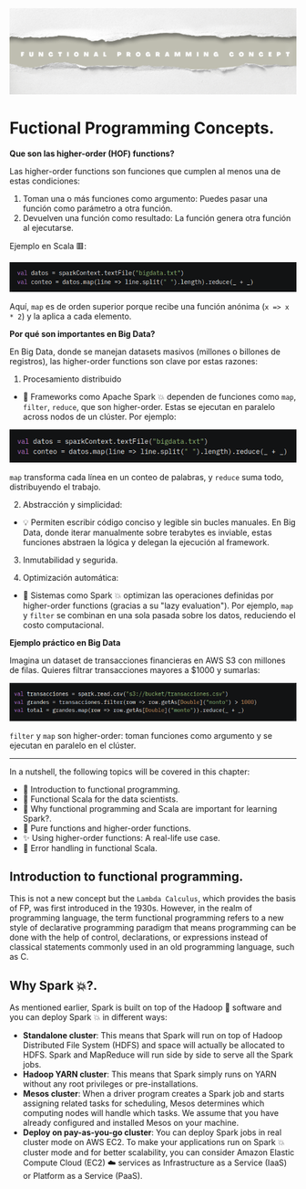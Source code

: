 ![](https://raw.githubusercontent.com/gabrielfernando01/scala_and_spark_for_bd/main/chapter_3/image/cover_chapter3.png)

# Fuctional Programming Concepts.

**Que son las higher-order (HOF) functions?**

Las higher-order functions son funciones que cumplen al menos una de estas condiciones:

1. Toman una o más funciones como argumento: Puedes pasar una función como parámetro a otra función.
2. Devuelven una función como resultado: La función genera otra función al ejecutarse.

Ejemplo en Scala 🟥:

![](https://raw.githubusercontent.com/gabrielfernando01/scala_and_spark_for_bd/main/chapter_3/image/higher_order_function.png)

Aquí, <code>map</code> es de orden superior porque recibe una función anónima (<code>x => x * 2</code>) y la aplica a cada elemento.

**Por qué son importantes en Big Data?**

En Big Data, donde se manejan datasets masivos (millones o billones de registros), las higher-order functions son clave por estas razones:

1. Procesamiento distribuido

- 📌 Frameworks como Apache Spark 💥 dependen de funciones como <code>map</code>, <code>filter</code>, <code>reduce</code>, que son higher-order. Estas se ejecutan en paralelo across nodos de un clúster. Por ejemplo:

![](https://raw.githubusercontent.com/gabrielfernando01/scala_and_spark_for_bd/main/chapter_3/image/procesamiento_dist.png)

<code>map</code> transforma cada línea en un conteo de palabras, y <code>reduce</code> suma todo, distribuyendo el trabajo.

2. Abstracción y simplicidad:

- 💡 Permiten escribir código conciso y legible sin bucles manuales. En Big Data, donde iterar manualmente sobre terabytes es inviable, estas funciones abstraen la lógica y delegan la ejecución al framework.
	
3. Inmutabilidad y segurida.

4. Optimización automática:

- 🔷 Sistemas como Spark 💥 optimizan las operaciones definidas por higher-order functions (gracias a su "lazy evaluation"). Por ejemplo, <code>map</code> y <code>filter</code> se combinan en una sola pasada sobre los datos, reduciendo el 	costo computacional.

**Ejemplo práctico en Big Data**
	
Imagina un dataset de transacciones financieras en AWS S3 con millones de filas. Quieres filtrar transacciones mayores a $1000 y sumarlas:

![](https://raw.githubusercontent.com/gabrielfernando01/scala_and_spark_for_bd/main/chapter_3/image/filter_data.png)

<code>filter</code> y <code>map</code> son higher-order: toman funciones como argumento y se ejecutan en paralelo en el clúster.

***

In a nutshell, the following topics will be covered in this chapter:

+ 📍 Introduction to functional programming.
+ 🥊 Functional Scala for the data scientists.
+ 🌟 Why functional programming and Scala are important for learning Spark?.	
+ 🎱 Pure functions and higher-order functions.
+ ✨ Using higher-order functions: A real-life use case.
+ 💊 Error handling in functional Scala.

## Introduction to functional programming.

This is not a new concept but the <code>Lambda Calculus</code>, which provides the basis of FP, was first introduced in the 1930s. However, in the realm of programming language, the term functional programming refers to a new style of declarative programming paradigm that means programming can be done with the help of control, declarations, or expressions instead of classical statements commonly used in an old programming language, such as C.

## Why Spark 💥?.

As mentioned earlier, Spark is built on top of the Hadoop 🐘 software and you can deploy Spark 💥 in different ways:

- **Standalone cluster**: This means that Spark will run on top of Hadoop Distributed File System (HDFS) and space will actually be allocated to HDFS. Spark and MapReduce will run side by side to serve all the Spark jobs.
- **Hadoop YARN cluster**: This means that Spark simply runs on YARN without any root privileges or pre-installations.
- **Mesos cluster**: When a driver program creates a Spark job and starts assigning related tasks for scheduling, Mesos determines which computing nodes will handle which tasks. We assume that you have already configured and installed
Mesos on your machine.
- **Deploy on pay-as-you-go cluster**: You can deploy Spark jobs in real cluster mode on AWS EC2. To make your applications run on Spark 💥 cluster mode and for better scalability, you can consider Amazon Elastic Compute Cloud (EC2) ☁️ services as Infrastructure as a Service (IaaS) or Platform as a Service (PaaS).

